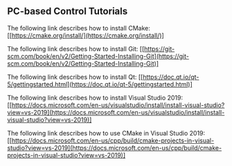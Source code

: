 ## PC-based Control Tutorials

The following link describes how to install CMake:
[[https://cmake.org/install/](https://cmake.org/install/)]

The following link describes how to install Git:
[[https://git-scm.com/book/en/v2/Getting-Started-Installing-Git](https://git-scm.com/book/en/v2/Getting-Started-Installing-Git)]

The following link describes how to install Qt:
[[https://doc.qt.io/qt-5/gettingstarted.html](https://doc.qt.io/qt-5/gettingstarted.html)]

The following link describes how to install Visual Studio 2019:
[[https://docs.microsoft.com/en-us/visualstudio/install/install-visual-studio?view=vs-2019](https://docs.microsoft.com/en-us/visualstudio/install/install-visual-studio?view=vs-2019)]

The following link describes how to use CMake in Visual Studio 2019:
[[https://docs.microsoft.com/en-us/cpp/build/cmake-projects-in-visual-studio?view=vs-2019](https://docs.microsoft.com/en-us/cpp/build/cmake-projects-in-visual-studio?view=vs-2019)]
